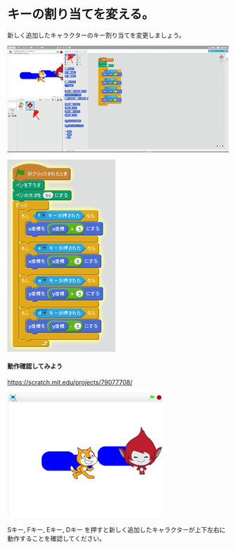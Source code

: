 # キーの割り当てを変える。

新しく追加したキャラクターのキー割り当てを変更しましょう。

![](match2_001a.png)


![](match2_002b.png)


#### 動作確認してみよう

https://scratch.mit.edu/projects/79077708/

![](match_009a.png)

Sキー, Fキー, Eキー, Dキー を押すと新しく追加したキャラクターが上下左右に動作することを確認してください。
